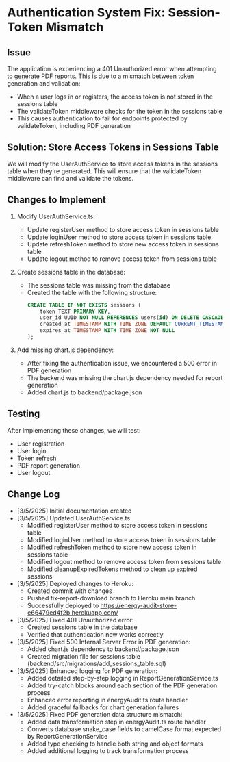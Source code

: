 # Authentication System Fix: Session-Token Mismatch

## Issue

The application is experiencing a 401 Unauthorized error when attempting to generate PDF reports. This is due to a mismatch between token generation and validation:

- When a user logs in or registers, the access token is not stored in the sessions table
- The validateToken middleware checks for the token in the sessions table
- This causes authentication to fail for endpoints protected by validateToken, including PDF generation

## Solution: Store Access Tokens in Sessions Table

We will modify the UserAuthService to store access tokens in the sessions table when they're generated. This will ensure that the validateToken middleware can find and validate the tokens.

## Changes to Implement

1. Modify UserAuthService.ts:
   - Update registerUser method to store access token in sessions table
   - Update loginUser method to store access token in sessions table
   - Update refreshToken method to store new access token in sessions table
   - Update logout method to remove access token from sessions table

2. Create sessions table in the database:
   - The sessions table was missing from the database
   - Created the table with the following structure:
     ```sql
     CREATE TABLE IF NOT EXISTS sessions (
         token TEXT PRIMARY KEY,
         user_id UUID NOT NULL REFERENCES users(id) ON DELETE CASCADE,
         created_at TIMESTAMP WITH TIME ZONE DEFAULT CURRENT_TIMESTAMP,
         expires_at TIMESTAMP WITH TIME ZONE NOT NULL
     );
     ```

3. Add missing chart.js dependency:
   - After fixing the authentication issue, we encountered a 500 error in PDF generation
   - The backend was missing the chart.js dependency needed for report generation
   - Added chart.js to backend/package.json

## Testing

After implementing these changes, we will test:
- User registration
- User login
- Token refresh
- PDF report generation
- User logout

## Change Log

- [3/5/2025] Initial documentation created
- [3/5/2025] Updated UserAuthService.ts:
  - Modified registerUser method to store access token in sessions table
  - Modified loginUser method to store access token in sessions table
  - Modified refreshToken method to store new access token in sessions table
  - Modified logout method to remove access token from sessions table
  - Modified cleanupExpiredTokens method to clean up expired sessions
- [3/5/2025] Deployed changes to Heroku:
  - Created commit with changes
  - Pushed fix-report-download branch to Heroku main branch
  - Successfully deployed to https://energy-audit-store-e66479ed4f2b.herokuapp.com/
- [3/5/2025] Fixed 401 Unauthorized error:
  - Created sessions table in the database
  - Verified that authentication now works correctly
- [3/5/2025] Fixed 500 Internal Server Error in PDF generation:
  - Added chart.js dependency to backend/package.json
  - Created migration file for sessions table (backend/src/migrations/add_sessions_table.sql)
- [3/5/2025] Enhanced logging for PDF generation:
  - Added detailed step-by-step logging in ReportGenerationService.ts
  - Added try-catch blocks around each section of the PDF generation process
  - Enhanced error reporting in energyAudit.ts route handler
  - Added graceful fallbacks for chart generation failures
- [3/5/2025] Fixed PDF generation data structure mismatch:
  - Added data transformation step in energyAudit.ts route handler
  - Converts database snake_case fields to camelCase format expected by ReportGenerationService
  - Added type checking to handle both string and object formats
  - Added additional logging to track transformation process
